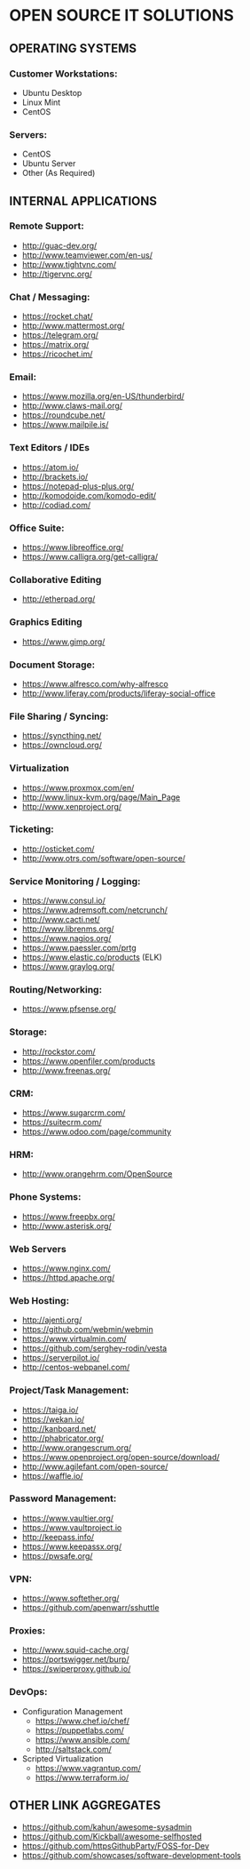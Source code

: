 # OPEN SOURCE IT SOLUTIONS

## OPERATING SYSTEMS

### Customer Workstations:
- Ubuntu Desktop
- Linux Mint
- CentOS

### Servers:
- CentOS
- Ubuntu Server
- Other (As Required)

## INTERNAL APPLICATIONS

### Remote Support:
- http://guac-dev.org/
- http://www.teamviewer.com/en-us/
- http://www.tightvnc.com/
- http://tigervnc.org/

### Chat / Messaging:
- https://rocket.chat/
- http://www.mattermost.org/
- https://telegram.org/
- https://matrix.org/
- https://ricochet.im/

### Email:
- https://www.mozilla.org/en-US/thunderbird/
- http://www.claws-mail.org/
- https://roundcube.net/
- https://www.mailpile.is/

### Text Editors / IDEs
- https://atom.io/
- http://brackets.io/
- https://notepad-plus-plus.org/
- http://komodoide.com/komodo-edit/
- http://codiad.com/

### Office Suite:
- https://www.libreoffice.org/
- https://www.calligra.org/get-calligra/

### Collaborative Editing
- http://etherpad.org/

### Graphics Editing
- https://www.gimp.org/

### Document Storage:
- https://www.alfresco.com/why-alfresco
- http://www.liferay.com/products/liferay-social-office

### File Sharing / Syncing:
- https://syncthing.net/
- https://owncloud.org/

### Virtualization
- https://www.proxmox.com/en/
- http://www.linux-kvm.org/page/Main_Page
- http://www.xenproject.org/

### Ticketing:
- http://osticket.com/
- http://www.otrs.com/software/open-source/

### Service Monitoring / Logging:
- https://www.consul.io/
- https://www.adremsoft.com/netcrunch/ 
- http://www.cacti.net/ 
- http://www.librenms.org/
- https://www.nagios.org/ 
- https://www.paessler.com/prtg
- https://www.elastic.co/products (ELK)
- https://www.graylog.org/

### Routing/Networking:
- https://www.pfsense.org/

### Storage:
- http://rockstor.com/ 
- https://www.openfiler.com/products
- http://www.freenas.org/ 

### CRM:
- https://www.sugarcrm.com/
- https://suitecrm.com/
- https://www.odoo.com/page/community

### HRM:
- http://www.orangehrm.com/OpenSource

### Phone Systems:
- https://www.freepbx.org/
- http://www.asterisk.org/

### Web Servers
- https://www.nginx.com/
- https://httpd.apache.org/

### Web Hosting:
- http://ajenti.org/
- https://github.com/webmin/webmin
- https://www.virtualmin.com/
- https://github.com/serghey-rodin/vesta
- https://serverpilot.io/
- http://centos-webpanel.com/

### Project/Task Management:
- https://taiga.io/
- https://wekan.io/
- http://kanboard.net/
- http://phabricator.org/
- http://www.orangescrum.org/
- https://www.openproject.org/open-source/download/
- http://www.agilefant.com/open-source/
- https://waffle.io/

### Password Management:
- https://www.vaultier.org/
- https://www.vaultproject.io
- http://keepass.info/
- https://www.keepassx.org/
- https://pwsafe.org/

### VPN:
- https://www.softether.org/
- https://github.com/apenwarr/sshuttle

### Proxies:
- http://www.squid-cache.org/
- https://portswigger.net/burp/
- https://swiperproxy.github.io/

### DevOps:
- Configuration Management
  - https://www.chef.io/chef/
  - https://puppetlabs.com/
  - https://www.ansible.com/
  - http://saltstack.com/
- Scripted Virtualization
  - https://www.vagrantup.com/
  - https://www.terraform.io/

## OTHER LINK AGGREGATES
- https://github.com/kahun/awesome-sysadmin
- https://github.com/Kickball/awesome-selfhosted
- https://github.com/httpsGithubParty/FOSS-for-Dev
- https://github.com/showcases/software-development-tools
